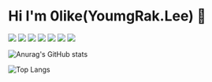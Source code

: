 # Hi I'm 0like(YoumgRak.Lee) 👋




<img src="https://img.shields.io/badge/python-3776AB?style=plastic&logo=Python&logoColor=white">
<img src="https://img.shields.io/badge/pytorch-EE4C2C?style=plastic&logo=pytorch&logoColor=white">
<img src="https://img.shields.io/badge/keras-D00000?style=plastic&logo=keras&logoColor=white">
<img src="https://img.shields.io/badge/git-F05032?style=plastic&logo=git&logoColor=white">
<img src="https://img.shields.io/badge/github-181717?style=plastic&logo=github&logoColor=white">
<img src="https://img.shields.io/badge/langchain-1C3C3C?style=plastic&logo=langchain&logoColor=white">
<img src="https://img.shields.io/badge/pycharm-000000?style=plastic&logo=pycharm&logoColor=white">




![Anurag's GitHub stats](https://github-readme-stats.vercel.app/api?username=0like2&show_icons=true&theme=tokyonight)


![Top Langs](https://github-readme-stats.vercel.app/api/top-langs/?username=0like2&layout=compact&theme=tokyonight)



<!--
**0like2/0like2** is a ✨ _special_ ✨ repository because its `README.md` (this file) appears on your GitHub profile.

Here are some ideas to get you started:

- 🔭 I’m currently working on ...
- 🌱 I’m currently learning ...
- 👯 I’m looking to collaborate on ...
- 🤔 I’m looking for help with ...
- 💬 Ask me about ...
- 📫 How to reach me: ...
- 😄 Pronouns: ...
- ⚡ Fun fact: ...
-->

